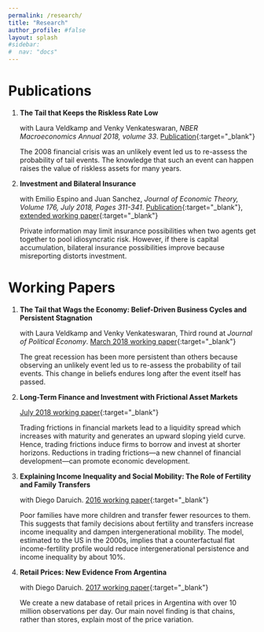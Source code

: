 ```yaml
---
permalink: /research/
title: "Research"
author_profile: #false
layout: splash
#sidebar:
#  nav: "docs"
---
```



# Publications
1. **The Tail that Keeps the Riskless Rate Low**
 
    with Laura Veldkamp and Venky Venkateswaran, *NBER Macroeconomics Annual 2018, volume 33*. [Publication](http://www.nber.org/chapters/c14073){:target="_blank"}
 
    The 2008 financial crisis was an unlikely event led us to re-assess the probability of tail events. The knowledge that such an event can happen raises the value of riskless assets for many years.


2. **Investment and Bilateral Insurance**
 
    with Emilio Espino and Juan Sanchez, *Journal of Economic Theory, Volume 176, July 2018, Pages 311-341*. [Publication](https://www.sciencedirect.com/science/article/pii/S002205311830098X){:target="_blank"}, [extended working paper](http://juliankozlowski.com/assets/EKS.pdf){:target="_blank"}
 
    Private information may limit insurance possibilities when two agents get together to pool idiosyncratic risk. However, if there is capital accumulation, bilateral insurance possibilities improve because misreporting distorts investment. 


# Working Papers
1. **The Tail that Wags the Economy: Belief-Driven Business Cycles and Persistent Stagnation**
 
    with Laura Veldkamp and Venky Venkateswaran, Third round at *Journal of Political Economy*. [March 2018 working paper](http://juliankozlowski.com/assets/KVV.pdf){:target="_blank"}

    The great recession has been more persistent than others because observing an unlikely event led us to re-assess the probability of tail events. This change in beliefs endures long after the event itself has passed.


2. **Long-Term Finance and Investment with Frictional Asset Markets**

    [July 2018 working paper](http://juliankozlowski.com/assets/KOZLOWSKI_JMP.pdf){:target="_blank"}

    Trading frictions in financial markets lead to a liquidity spread which increases with maturity and generates an upward sloping yield curve. Hence, trading frictions induce firms to borrow and invest at shorter horizons. Reductions in trading frictions—a new channel of financial development—can promote economic development.


3. **Explaining Income Inequality and Social Mobility: The Role of Fertility and Family Transfers**

    with Diego Daruich. [2016 working paper](http://juliankozlowski.com/assets/DK.pdf){:target="_blank"}

    Poor families have more children and transfer fewer resources to them. This suggests that family decisions about fertility and transfers increase income inequality and dampen intergenerational mobility. The model, estimated to the US in the 2000s, implies that a counterfactual flat income-fertility profile would reduce intergenerational persistence and income inequality by about 10%. 
 
4. **Retail Prices: New Evidence From Argentina**

    with Diego Daruich. [2017 working paper](http://juliankozlowski.com/assets/DK_prices.pdf){:target="_blank"}

    We create a new database of retail prices in Argentina with over 10 million observations per day. Our main novel finding is that chains, rather than stores, explain most of the price variation.